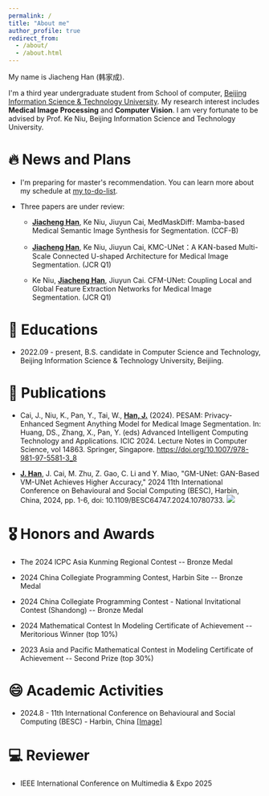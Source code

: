 ```yaml
---
permalink: /
title: "About me"
author_profile: true
redirect_from: 
  - /about/
  - /about.html
---
```

My name is Jiacheng Han (韩家成).

I'm a third year undergraduate student from School of computer, [Beijing Information Science & Technology University](https://www.bistu.edu.cn/). My research interest includes **Medical Image Processing** and **Computer Vision**. I am very fortunate to be advised by Prof. Ke Niu, Beijing Information Science and Technology University.

# 🔥 News and Plans
- I'm preparing for master's recommendation. You can learn more about my schedule at [my to-do-list](https://jiacheng-han.github.io/posts/2025/01/BAOYAN/).

- Three papers are under review:
  
  - **<u>Jiacheng Han</u>**, Ke Niu, Jiuyun Cai, MedMaskDiff: Mamba-based Medical Semantic Image Synthesis for Segmentation. (CCF-B)

  - **<u>Jiacheng Han</u>**, Ke Niu, Jiuyun Cai, KMC-UNet：A KAN-based Multi-Scale Connected U-shaped Architecture for Medical Image Segmentation. (JCR Q1)

  - Ke Niu, **<u>Jiacheng Han</u>**, Jiuyun Cai. CFM-UNet: Coupling Local and Global Feature Extraction Networks for Medical Image Segmentation. (JCR Q1)
  
# 📖 Educations
- 2022.09 - present, B.S. candidate in Computer Science and Technology, Beijing Information Science & Technology University, Beijiing.

# 📝 Publications
- Cai, J., Niu, K., Pan, Y., Tai, W., **<u>Han, J.</u>** (2024). PESAM: Privacy-Enhanced Segment Anything Model for Medical Image Segmentation. In: Huang, DS., Zhang, X., Pan, Y. (eds) Advanced Intelligent Computing Technology and Applications. ICIC 2024. Lecture Notes in Computer Science, vol 14863. Springer, Singapore. https://doi.org/10.1007/978-981-97-5581-3_8

- **<u>J. Han</u>**, J. Cai, M. Zhu, Z. Gao, C. Li and Y. Miao, "GM-UNet: GAN-Based VM-UNet Achieves Higher Accuracy," 2024 11th International Conference on Behavioural and Social Computing (BESC), Harbin, China, 2024, pp. 1-6, doi: 10.1109/BESC64747.2024.10780733. [![](https://img.shields.io/github/stars/mrjunjieli/DMC_AEC?style=social&label=Code+Stars)](https://github.com/Jiacheng-Han/GM-UNet)

# 🎖 Honors and Awards
- The 2024 lCPC Asia Kunming Regional Contest -- Bronze Medal

- 2024 China Collegiate Programming Contest, Harbin Site -- Bronze Medal

- 2024 China Collegiate Programming Contest - National Invitational Contest (Shandong) -- Bronze Medal

- 2024 Mathematical Contest In Modeling Certificate of Achievement -- Meritorious Winner (top 10%)

- 2023 Asia and Pacific Mathematical Contest in Modeling Certificate of Achievement -- Second Prize (top 30%)

# 😄 Academic Activities
- 2024.8 - 11th International Conference on Behavioural and Social Computing (BESC) - Harbin, China [[Image]](../images/BESC2024.jpg)

# 💻 Reviewer 
- IEEE International Conference on Multimedia & Expo 2025
